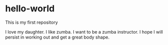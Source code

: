 # hello-world
This is my first repository

I love my daughter. I like zumba. I want to be a zumba instructor.
I hope I will persist in working out and get a great body shape.
